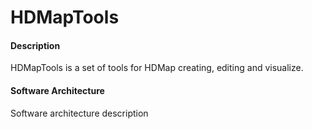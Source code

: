 # HDMapTools

#### Description
HDMapTools is a set of tools for HDMap creating, editing and visualize.

#### Software Architecture
Software architecture description